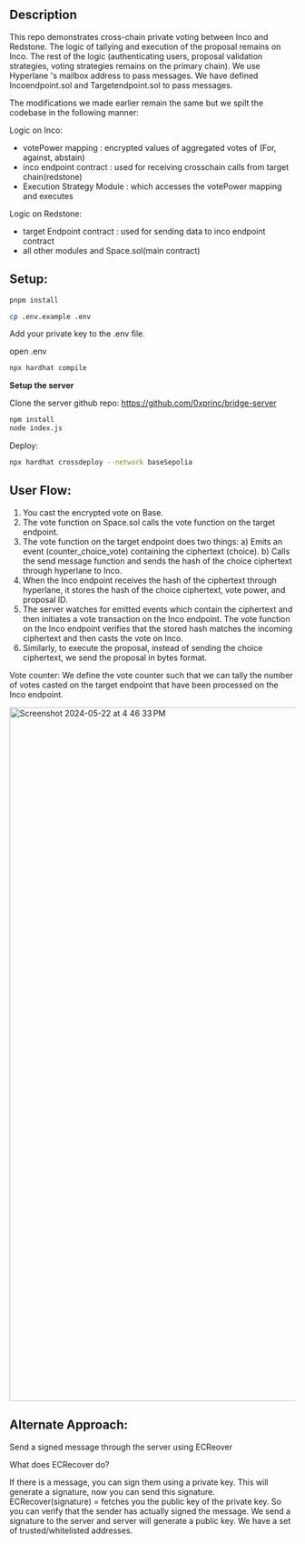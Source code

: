 ## Description
This repo demonstrates cross-chain private voting between Inco and Redstone. The logic of tallying and execution of the proposal remains on Inco. The rest of the logic (authenticating users, proposal validation strategies, voting strategies remains on the primary chain). We use Hyperlane 's mailbox address to pass messages. We have defined Incoendpoint.sol and Targetendpoint.sol to pass messages. 

The modifications we made earlier remain the same but we spilt the codebase in the following manner:

Logic on Inco:
- votePower mapping : encrypted values of aggregated votes of (For, against, abstain)
- inco endpoint contract : used for receiving crosschain calls from target chain(redstone)
- Execution Strategy Module : which accesses the votePower mapping and executes

Logic on Redstone: 
- target Endpoint contract : used for sending data to inco endpoint contract
- all other modules and Space.sol(main contract)

  
## Setup: 

```sh
pnpm install 
```

```sh 
cp .env.example .env 
``` 

Add your private key to the .env file. 

open .env


```sh 
npx hardhat compile 
```

**Setup the server** 

Clone the server github repo: 
https://github.com/0xprinc/bridge-server 

```sh 
npm install  
node index.js 
``` 

Deploy: 

```sh
npx hardhat crossdeploy --network baseSepolia
```


## User Flow:

1) You cast the encrypted vote on Base.
2) The vote function on Space.sol calls the vote function on the target endpoint.
3) The vote function on the target endpoint does two things:
  a) Emits an event (counter_choice_vote) containing the ciphertext (choice).
  b) Calls the send message function and sends the hash of the choice ciphertext through hyperlane to Inco.
4) When the Inco endpoint receives the hash of the ciphertext through hyperlane, it stores the hash of the choice ciphertext, vote power, and proposal ID.
5) The server watches for emitted events which contain the ciphertext and then initiates a vote transaction on the Inco endpoint. The vote function on the Inco endpoint verifies that the stored hash matches the incoming ciphertext and then casts the vote on Inco.
6) Similarly, to execute the proposal, instead of sending the choice ciphertext, we send the proposal in bytes format.

Vote counter: We define the vote counter such that we can tally the number of votes casted on the target endpoint that have been processed on the Inco endpoint.

<img width="1221" alt="Screenshot 2024-05-22 at 4 46 33 PM" src="https://github.com/0xprinc/snapshotX/assets/32016969/63ce344d-f033-4616-ac74-b6249a640482">





## Alternate Approach: 

Send a signed message through the server using ECReover 

What does ECRecover do? 

If there is a message, you can sign them using a private key. This will generate a signature, 
now you can send this signature. ECRecover(signature) = fetches you the public key of the private key. 
So you can verify that the sender has actually signed the message. 
We send a signature to the server and server will generate a public key. We have a set of trusted/whitelisted addresses.  
 
 
